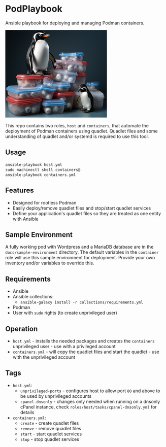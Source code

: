 # PodPlaybook

Ansible playbook for deploying and managing Podman containers.

![PodPlaybook](docs/images/logo.png)

This repo contains two roles, `host` and `containers`, that automate the deployment of Podman containers using quadlet.
Quadlet files and some understanding of quadlet and/or systemd is required to use this tool.

## Usage
    ansible-playbook host.yml
    sudo machinectl shell containers@
    ansible-playbook containers.yml

## Features
- Designed for rootless Podman
- Easily deploy/remove quadlet files and stop/start quadlet services
- Define your application's quadlet files so they are treated as one entity with Ansible

## Sample Environment
A fully working pod with Wordpress and a MariaDB database are in the `docs/sample-environment` directory.
The default variables in the `container` role will use this sample environment for deployment.
Provide your own inventory and/or variables to override this.

## Requirements
- Ansible
- Ansible collections:
    - ```ansible-galaxy install -r collections/requirements.yml```
- Podman
- User with `sudo` rights (to create unprivileged user)

## Operation
- `host.yml` - installs the needed packages and creates the `containers` unprivileged user - use with a privileged account
- `containers.yml` - will copy the quadlet files and start the quadlet - use with the unprivileged account

## Tags
- `host.yml`:
    - `unprivileged-ports` - configures host to allow port `80` and above to be used by unprivileged accounts
    - `cpanel-dnsonly` - changes only needed when running on a dnsonly cPanel instance, check `roles/host/tasks/cpanel-dnsonly.yml` for details
- `containers.yml`:
    - `create` - create quadlet files
    - `remove` - remove quadlet files
    - `start` - start quadlet services
    - `stop` - stop quadlet services
